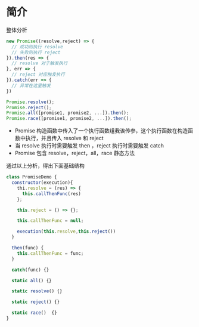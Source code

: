 # 简介

整体分析
```js
new Promise((resolve,reject) => {
  // 成功则执行 resolve
  // 失败则执行 reject
}).then(res => {
  // resolve 对于触发执行
}, err => {
  // reject 对应触发执行
}).catch(err => {
  // 异常在这里触发
})

Promise.resolve();
Promise.reject();
Promise.all([promise1, promise2, ...]).then();
Promise.race([promise1, promise2, ...]).then();
```

- Promise 构造函数中传入了一个执行函数组我诶传参，这个执行函数在构造函数中执行，并且传入 resolve 和 reject
- 当 resolve 执行时需要触发 then ，reject 执行时需要触发 catch 
- Promise 包含 resolve，reject，all，race 静态方法

通过以上分析，得出下面基础结构

```js
class PromiseDemo {
  constructor(execution){
    thi.resolve = (res) => {
      this.callThenFunc(res)
    };

    this.reject = () => {};

    this.callThenFunc = null;

    execution(this.resolve,this.reject())
  }

  then(func) {
    this.callThenFunc = func;
  }

  catch(func) {}

  static all() {}

  static resolve() {}

  static reject() {}

  static race()  {}
}

```